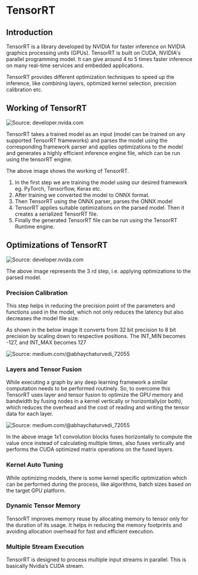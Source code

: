 # TensorRT

## Introduction

TensorRT is a library developed by NVIDIA for faster inference on NVIDIA graphics processing units (GPUs). TensorRT is built on CUDA, NVIDIA's parallel programming model. It can give around 4 to 5 times faster inference on many real-time services and embedded applications.

TensorRT provides different optimization techniques to speed up the inference, like combining layers, optimized kernel selection, precision calibration etc.

## Working of TensorRT

![Source:  developer.nvida.com ](https://lh4.googleusercontent.com/1cHpJG5hKFPH5TexNlLlq030IERQczqSErR-quCN6OJE\_By31T6MvYKGA3PTz3Sw1N9y2YeGN\_2dEjiq5vSXJwl7mMMXA1dHY1tdIT9dYQdZXzt0zIT2KZKt9gEq79yIMN9Y9dvK)

TensorRT takes a trained model as an input (model can be trained on any supported TensorRT frameworks) and parses the model using the corresponding framework parser and applies optimizations to the model and generates a highly efficient inference engine file, which can be run using the tensorRT engine.&#x20;

The above image shows the working of TensorRT.&#x20;

1. In the first step we are training the model using our desired framework eg. PyTorch, Tensorflow, Keras etc.
2. After training we converted the model to ONNX format.&#x20;
3. Then TensorRT using the ONNX parser, parses the ONNX model
4. TensorRT applies suitable optimizations on the parsed model. Then it creates a serialized TensorRT file.&#x20;
5. Finally the generated TensorRT file can be run using the TensorRT Runtime engine.

## Optimizations of TensorRT

![Source: developer.nvida.com](https://lh4.googleusercontent.com/gpRVXEj97SV-0Dd69yHYSI61aLEWLqm5pMeOoOXs6\_XPNVaXBrLWP72zKKQhTR1QHVZeaN\_0r0l1y1e9s5TAZ2KbR0cmFHMCjYeQSixw6nCBFGrsSrp7W5Tw8xGo401rsWQaPf4B)

The above image represents the 3 rd step, i.e. applying optimizations to the parsed model.

### **Precision Calibration**

This step helps in reducing the precision point of the parameters and functions used in the model, which not only reduces the latency but also decreases the model file size.&#x20;

As shown in the below image It converts from 32 bit precision to 8 bit precision by scaling down to respective positions. The INT\_MIN becomes -127, and INT\_MAX becomes 127

![Source: medium.com/@abhaychaturvedi\_72055](https://lh3.googleusercontent.com/1KbyU80oGXp2TlCY5wn2GAaXi2M2ajsGkhtWEVt\_hdgu6wioNO9MH5a832NqAsRvJuT87veVdH9X0OVXpu0MCwGS5Sujog7Akjf0ZfxqJxlYhZZ\_6GtFgGInrX4AYIWunZqQFsLC)

### Layers and Tensor Fusion

While executing a graph by any deep learning framework a similar computation needs to be performed routinely. So, to overcome this TensorRT uses layer and tensor fusion to optimize the GPU memory and bandwidth by fusing nodes in a kernel vertically or horizontally(or both), which reduces the overhead and the cost of reading and writing the tensor data for each layer.

![Source: medium.com/@abhaychaturvedi\_72055](https://lh3.googleusercontent.com/4dOL50wHQD92tWDaKH3WjJBtuwIPQWrvZZkpwBa37lH173Il\_wV1cylUnlE3QNn2VLc2ZdyjFW4eUH7vhivC\_tG9EgV73O3f\_I4I61GDDEhBJzprkGtUtbRgdLYUw-Ql9psQoXaS)

In the above image 1x1 convolution blocks fuses horizontally to compute the value once instead of calculating multiple times, also fuses vertically and performs the CUDA optimized matrix operations on the fused layers.

### Kernel Auto Tuning

While optimizing models, there is some kernel specific optimization which can be performed during the process, like algorithms, batch sizes based on the target GPU platform.

### Dynamic Tensor Memory

TensorRT improves memory reuse by allocating memory to tensor only for the duration of its usage. It helps in reducing the memory footprints and avoiding allocation overhead for fast and efficient execution.

### Multiple Stream Execution

TensorRT is designed to process multiple input streams in parallel. This is basically Nvidia’s CUDA stream.
